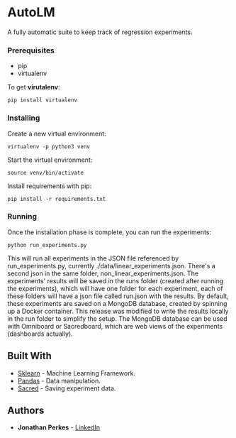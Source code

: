 
# AutoLM

A fully automatic suite to keep track of regression experiments.

### Prerequisites

- pip
- virtualenv


To get **virutalenv**: 
```
pip install virtualenv
``` 

### Installing

Create a new virtual environment:
```
virtualenv -p python3 venv
```    

Start the virtual environment:
```
source venv/bin/activate
```    
Install requirements with pip:
```
pip install -r requirements.txt
```

### Running

Once the installation phase is complete, you can run the experiments:
```
python run_experiments.py
```

This will run all experiments in the JSON file referenced by run_experiments.py, 
currently ./data/linear_experiments.json. There's a second json in the same
folder, non_linear_experiments.json. The experiments' results will be saved in
the runs folder (created after running the experiments), which will have one
folder for each experiment, each of these folders will have a json file called
run.json with the results. By default, these experiments are saved on a MongoDB
database, created by spinning up a Docker container. This release was modified
to write the results locally in the run folder to simplify the setup. The
MongoDB database can be used with Omniboard or Sacredboard, which are web views
of the experiments (dashboards actually).

## Built With

* [Sklearn](https://pypi.org/project/scikit-learn/) - Machine Learning Framework.
* [Pandas](https://pandas.pydata.org/) - Data manipulation.
* [Sacred](https://pypi.org/project/sacred/) - Saving experiment data.

## Authors

* **Jonathan Perkes** - [LinkedIn](https://www.linkedin.com/in/jonathan-perkes/)
